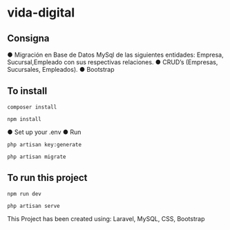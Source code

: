 # vida-digital

## Consigna
● Migración en Base de Datos MySql de las siguientes entidades: Empresa, Sucursal,Empleado con sus respectivas relaciones.
● CRUD’s (Empresas, Sucursales, Empleados).
● Bootstrap


## To install
```
composer install
```
```
npm install
```

● Set up your .env
● Run
```
php artisan key:generate
```
```
php artisan migrate
```


## To run this project
```
npm run dev
```
```
php artisan serve
```

This Project has been created using: Laravel, MySQL, CSS, Bootstrap
